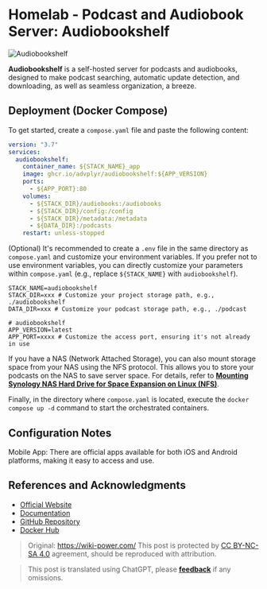 # Homelab - Podcast and Audiobook Server: Audiobookshelf

![Audiobookshelf](https://media.wiki-power.com/img/20230531204505.png)

**Audiobookshelf** is a self-hosted server for podcasts and audiobooks, designed to make podcast searching, automatic update detection, and downloading, as well as seamless organization, a breeze.

## Deployment (Docker Compose)

To get started, create a `compose.yaml` file and paste the following content:

```yaml title="compose.yaml"
version: "3.7"
services:
  audiobookshelf:
    container_name: ${STACK_NAME}_app
    image: ghcr.io/advplyr/audiobookshelf:${APP_VERSION}
    ports:
      - ${APP_PORT}:80
    volumes:
      - ${STACK_DIR}/audiobooks:/audiobooks
      - ${STACK_DIR}/config:/config
      - ${STACK_DIR}/metadata:/metadata
      - ${DATA_DIR}:/podcasts
    restart: unless-stopped
```

(Optional) It's recommended to create a `.env` file in the same directory as `compose.yaml` and customize your environment variables. If you prefer not to use environment variables, you can directly customize your parameters within `compose.yaml` (e.g., replace `${STACK_NAME}` with `audiobookshelf`).

```dotenv title=".env"
STACK_NAME=audiobookshelf
STACK_DIR=xxx # Customize your project storage path, e.g., ./audiobookshelf
DATA_DIR=xxx # Customize your podcast storage path, e.g., ./podcast

# audiobookshelf
APP_VERSION=latest
APP_PORT=xxxx # Customize the access port, ensuring it's not already in use
```

If you have a NAS (Network Attached Storage), you can also mount storage space from your NAS using the NFS protocol. This allows you to store your podcasts on the NAS to save server space. For details, refer to [**Mounting Synology NAS Hard Drive for Space Expansion on Linux (NFS)**](https://wiki-power.com/Linux%E4%B8%8B%E6%8C%82%E8%BD%BD%E7%BE%A4%E6%99%96NAS%E7%A1%AC%E7%9B%98%E6%8B%93%E5%B1%95%E7%A9%BA%E9%97%B4%EF%BC%88NFS%EF%BC%89/).

Finally, in the directory where `compose.yaml` is located, execute the `docker compose up -d` command to start the orchestrated containers.

## Configuration Notes

Mobile App: There are official apps available for both iOS and Android platforms, making it easy to access and use.

## References and Acknowledgments

- [Official Website](https://www.audiobookshelf.org/)
- [Documentation](https://www.audiobookshelf.org/docs#docker-compose-install)
- [GitHub Repository](https://github.com/advplyr/audiobookshelf)
- [Docker Hub](https://hub.docker.com/r/advplyr/audiobookshelf)

> Original: <https://wiki-power.com/>
> This post is protected by [CC BY-NC-SA 4.0](https://creativecommons.org/licenses/by/4.0/deed.en) agreement, should be reproduced with attribution.

> This post is translated using ChatGPT, please [**feedback**](https://github.com/linyuxuanlin/Wiki_MkDocs/issues/new) if any omissions.
